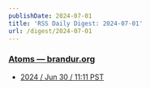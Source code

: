 ```yaml
---
publishDate: 2024-07-01
title: 'RSS Daily Digest: 2024-07-01'
url: /digest/2024-07-01
---
```


### [Atoms  — brandur.org](https://brandur.org/)

  * [2024 / Jun 30 / 11:11 PST](https://brandur.org/atoms/gu2tzok)
  
